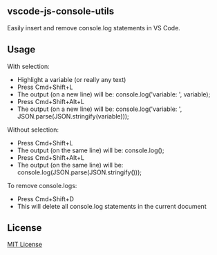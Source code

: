 ## vscode-js-console-utils

Easily insert and remove console.log statements in VS Code.

## Usage

With selection:
* Highlight a variable (or really any text)
* Press Cmd+Shift+L
* The output (on a new line) will be: console.log('variable: ', variable);
* Press Cmd+Shift+Alt+L
* The output (on a new line) will be: console.log('variable: ', JSON.parse(JSON.stringify(variable)));

Without selection:
* Press Cmd+Shift+L
* The output (on the same line) will be: console.log();
* Press Cmd+Shift+Alt+L
* The output (on the same line) will be: console.log(JSON.parse(JSON.stringify()));

To remove console.logs:
* Press Cmd+Shift+D
* This will delete all console.log statements in the current document

## License
[MIT License](LICENSE)